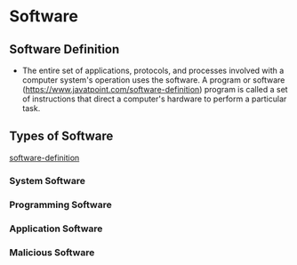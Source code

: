 # Software 

## Software Definition

- The entire set of applications, protocols, and processes involved with a computer system's operation uses the software. A program or software (https://www.javatpoint.com/software-definition) program is called a set of instructions that direct a computer's hardware to perform a particular task.


## Types of Software

[software-definition](https://github.com/paulveillard/cybersecurity-software/blob/main/img/software-definition.png)

### System Software

### Programming Software

### Application Software

### Malicious Software
